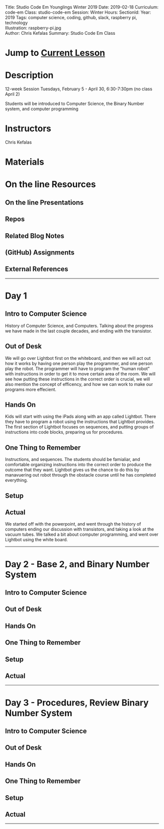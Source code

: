 Title: Studio Code Em Younglings Winter 2019
Date: 2019-02-18
Curriculum: code-em
Class: studio-code-em
Session: Winter
Hours:
SectionId:
Year: 2019
Tags: computer science, coding, github, slack, raspberry pi, technology  
Illustration: raspberry-pi.jpg  
Author: Chris Kefalas 
Summary: Studio Code Em Class

# Jump to [Current Lesson](#current)

# Description

12-week Session
Tuesdays, February 5 - April 30, 6:30-7:30pm
(no class April 2)

Students will be introduced to Computer Science, the Binary Number system, and computer programming

# Instructors

Chris Kefalas

# Materials

# On the line Resources

## On the line Presentations
<!--* [Intro to Code without notes](decks/intro-to-code.html)-->

## Repos

## Related Blog Notes

## (GitHub) Assignments

## External References

----

# Day 1

## Intro to Computer Science
History of Computer Science, and Computers. Talking about the progress we have made in the last couple decades, and ending with the transistor. 


## Out of Desk

We will go over Lightbot first on the whiteboard, and then we will act out how it works by having one person play the programmer, and one person play the robot. The programmer will have to program the "human robot" with instructions in order to get it to move certain area of the room. We will see how putting these instructions in the correct order is crucial, we will also mention the concept of efficency, and how we can work to make our programs more effecient. 

## Hands On

Kids will start with using the iPads along with an app called Lightbot. There they have to program a robot using the instructions that Lightbot provides. The first section of Lightbot focuses on sequences, and putting groups of instructions into code blocks, preparing us for procedures. 

## One Thing to Remember

Instructions, and sequences. The students should be famialiar, and comfortable organizing instructions into the correct order to produce the outcome that they want. Lightbot gives us the chance to do this by manavuering out robot through the obstacle course until he has completed everything. 

## Setup

## Actual

We started off with the powerpoint, and went through the history of computers ending our discussion with transistors, and taking a look at the vacuum tubes. We talked a bit about computer programming, and went over Lightbot using the white board. 

----

# Day 2 - Base 2, and Binary Number System

## Intro to Computer Science

## Out of Desk

## Hands On

## One Thing to Remember

## Setup

## Actual

----

# Day 3 - Procedures, Review Binary Number System

## Intro to Computer Science

## Out of Desk

## Hands On

## One Thing to Remember

## Setup

## Actual

----